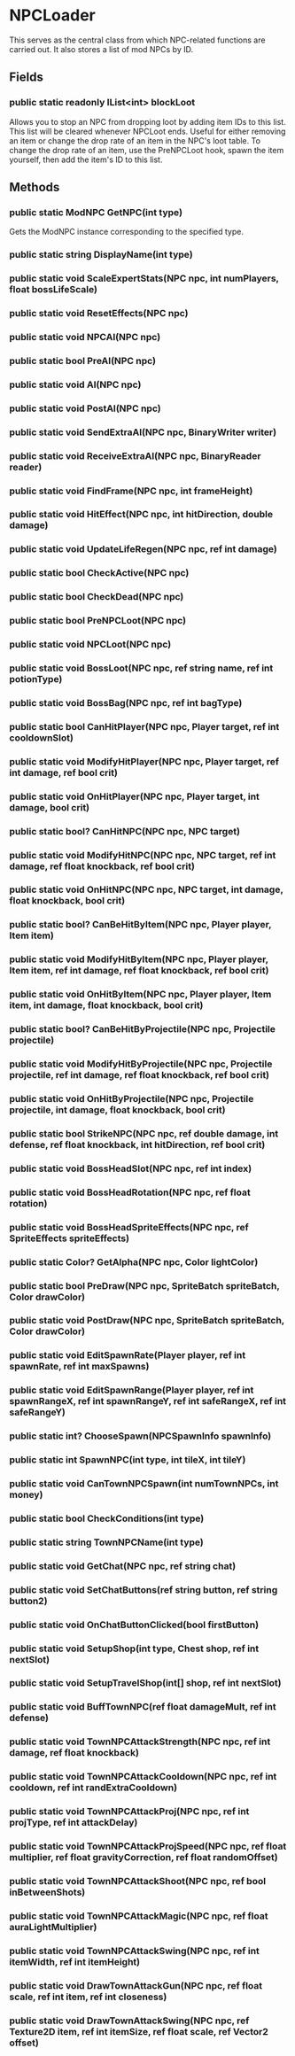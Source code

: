 # NPCLoader

This serves as the central class from which NPC-related functions are carried out. It also stores a list of mod NPCs by ID.

## Fields

### public static readonly IList\<int\> blockLoot

Allows you to stop an NPC from dropping loot by adding item IDs to this list. This list will be cleared whenever NPCLoot ends. Useful for either removing an item or change the drop rate of an item in the NPC's loot table. To change the drop rate of an item, use the PreNPCLoot hook, spawn the item yourself, then add the item's ID to this list.

## Methods

### public static ModNPC GetNPC(int type)

Gets the ModNPC instance corresponding to the specified type.

### public static string DisplayName(int type)

### public static void ScaleExpertStats(NPC npc, int numPlayers, float bossLifeScale)

### public static void ResetEffects(NPC npc)

### public static void NPCAI(NPC npc)

### public static bool PreAI(NPC npc)

### public static void AI(NPC npc)

### public static void PostAI(NPC npc)

### public static void SendExtraAI(NPC npc, BinaryWriter writer)

### public static void ReceiveExtraAI(NPC npc, BinaryReader reader)

### public static void FindFrame(NPC npc, int frameHeight)

### public static void HitEffect(NPC npc, int hitDirection, double damage)

### public static void UpdateLifeRegen(NPC npc, ref int damage)

### public static bool CheckActive(NPC npc)

### public static bool CheckDead(NPC npc)

### public static bool PreNPCLoot(NPC npc)

### public static void NPCLoot(NPC npc)

### public static void BossLoot(NPC npc, ref string name, ref int potionType)

### public static void BossBag(NPC npc, ref int bagType)

### public static bool CanHitPlayer(NPC npc, Player target, ref int cooldownSlot)

### public static void ModifyHitPlayer(NPC npc, Player target, ref int damage, ref bool crit)

### public static void OnHitPlayer(NPC npc, Player target, int damage, bool crit)

### public static bool? CanHitNPC(NPC npc, NPC target)

### public static void ModifyHitNPC(NPC npc, NPC target, ref int damage, ref float knockback, ref bool crit)

### public static void OnHitNPC(NPC npc, NPC target, int damage, float knockback, bool crit)

### public static bool? CanBeHitByItem(NPC npc, Player player, Item item)

### public static void ModifyHitByItem(NPC npc, Player player, Item item, ref int damage, ref float knockback, ref bool crit)

### public static void OnHitByItem(NPC npc, Player player, Item item, int damage, float knockback, bool crit)

### public static bool? CanBeHitByProjectile(NPC npc, Projectile projectile)

### public static void ModifyHitByProjectile(NPC npc, Projectile projectile, ref int damage, ref float knockback, ref bool crit)

### public static void OnHitByProjectile(NPC npc, Projectile projectile, int damage, float knockback, bool crit)

### public static bool StrikeNPC(NPC npc, ref double damage, int defense, ref float knockback, int hitDirection, ref bool crit)

### public static void BossHeadSlot(NPC npc, ref int index)

### public static void BossHeadRotation(NPC npc, ref float rotation)

### public static void BossHeadSpriteEffects(NPC npc, ref SpriteEffects spriteEffects)

### public static Color? GetAlpha(NPC npc, Color lightColor)

### public static bool PreDraw(NPC npc, SpriteBatch spriteBatch, Color drawColor)

### public static void PostDraw(NPC npc, SpriteBatch spriteBatch, Color drawColor)

### public static void EditSpawnRate(Player player, ref int spawnRate, ref int maxSpawns)

### public static void EditSpawnRange(Player player, ref int spawnRangeX, ref int spawnRangeY, ref int safeRangeX, ref int safeRangeY)

### public static int? ChooseSpawn(NPCSpawnInfo spawnInfo)

### public static int SpawnNPC(int type, int tileX, int tileY)

### public static void CanTownNPCSpawn(int numTownNPCs, int money)

### public static bool CheckConditions(int type)

### public static string TownNPCName(int type)

### public static void GetChat(NPC npc, ref string chat)

### public static void SetChatButtons(ref string button, ref string button2)

### public static void OnChatButtonClicked(bool firstButton)

### public static void SetupShop(int type, Chest shop, ref int nextSlot)

### public static void SetupTravelShop(int[] shop, ref int nextSlot)

### public static void BuffTownNPC(ref float damageMult, ref int defense)

### public static void TownNPCAttackStrength(NPC npc, ref int damage, ref float knockback)

### public static void TownNPCAttackCooldown(NPC npc, ref int cooldown, ref int randExtraCooldown)

### public static void TownNPCAttackProj(NPC npc, ref int projType, ref int attackDelay)

### public static void TownNPCAttackProjSpeed(NPC npc, ref float multiplier, ref float gravityCorrection, ref float randomOffset)

### public static void TownNPCAttackShoot(NPC npc, ref bool inBetweenShots)

### public static void TownNPCAttackMagic(NPC npc, ref float auraLightMultiplier)

### public static void TownNPCAttackSwing(NPC npc, ref int itemWidth, ref int itemHeight)

### public static void DrawTownAttackGun(NPC npc, ref float scale, ref int item, ref int closeness)

### public static void DrawTownAttackSwing(NPC npc, ref Texture2D item, ref int itemSize, ref float scale, ref Vector2 offset)